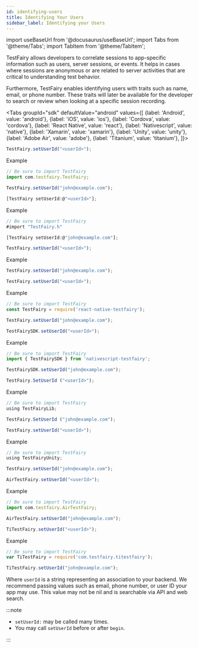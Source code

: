 ```yaml
---
id: identifying-users
title: Identifying Your Users
sidebar_label: Identifying your Users
---
```


import useBaseUrl from '@docusaurus/useBaseUrl';
import Tabs from '@theme/Tabs';
import TabItem from '@theme/TabItem';

TestFairy allows developers to correlate sessions to app-specific information such as users, server sessions, or events.
It helps in cases where sessions are anonymous or are related to server activities that are critical to understanding test behavior.

Furthermore, TestFairy enables identifying users with traits such as name, email, or phone number. These traits will later be available for the developer to search or review when looking at a specific session recording.

<Tabs
groupId="sdk"
defaultValue="android"
values={[
{label: 'Android', value: 'android'},
{label: 'iOS', value: 'ios'},
{label: 'Cordova', value: 'cordova'},
{label: 'React Native', value: 'react'},
{label: 'Nativescript', value: 'native'},
{label: 'Xamarin', value: 'xamarin'},
{label: 'Unity', value: 'unity'},
{label: 'Adobe Air', value: 'adobe'},
{label: 'Titanium', value: 'titanium'},
]}>

<TabItem value="android">

```js
TestFairy.setUserId("<userId>");
```

Example

```js
// Be sure to import TestFairy
import com.testfairy.TestFairy;

TestFairy.setUserId("john@example.com");
```

</TabItem>

<TabItem value="ios">

```js
[TestFairy setUserId:@"<userId>"];
```

Example

```js
// Be sure to import TestFairy
#import "TestFairy.h"

[TestFairy setUserId:@"john@example.com"];
```

</TabItem>

<TabItem value="cordova">

```js
TestFairy.setUserId("<userId>");
```

Example

```js
TestFairy.setUserId("john@example.com");
```

</TabItem>

<TabItem value="react">

```js
TestFairy.setUserId("<userId>");
```

Example

```js
// Be sure to import TestFairy
const TestFairy = require('react-native-testfairy');

TestFairy.setUserId("john@example.com");
```

</TabItem>

<TabItem value="native">

```js
TestFairySDK.setUserId("<userId>");
```

Example

```js
// Be sure to import TestFairy
import { TestFairySDK } from 'nativescript-testfairy';

TestFairySDK.setUserId("john@example.com");
```

</TabItem>

<TabItem value="xamarin">

```js
TestFairy.SetUserId ("<userId>");
```

Example

```js
// Be sure to import TestFairy
using TestFairyLib;

TestFairy.SetUserId ("john@example.com");
```

</TabItem>

<TabItem value="unity">

```js
TestFairy.setUserId("<userId>");
```

Example

```js
// Be sure to import TestFairy
using TestFairyUnity;

TestFairy.setUserId("john@example.com");
```

</TabItem>

<TabItem value="adobe">

```js
AirTestFairy.setUserId("<userId>");
```

Example

```js
// Be sure to import TestFairy
import com.testfairy.AirTestFairy;

AirTestFairy.setUserId("john@example.com");
```

</TabItem>

<TabItem value="titanium">

```js
TiTestFairy.setUserId("<userId>");
```

Example

```js
// Be sure to import TestFairy
var TiTestFairy = require('com.testfairy.titestfairy');

TiTestFairy.setUserId("john@example.com");
```

</TabItem>

</Tabs>

Where `userId` is a string representing an association to your backend. We recommend passing values such as email, phone number, or user ID your app may use. This value may not be nil and is searchable via API and web search.

:::note

- `setUserId:` may be called many times.
- You may call `setUserId` before or after `begin`.

:::
